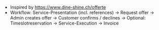 - Inspired by https://www.dine-shine.ch/offerte
- Workflow: Service-Presentation (incl. references) -> Request offer -> Admin creates offer -> Customer confirms / declines -> Optional: Timeslotreservation -> Service-Execution -> Invoice 

